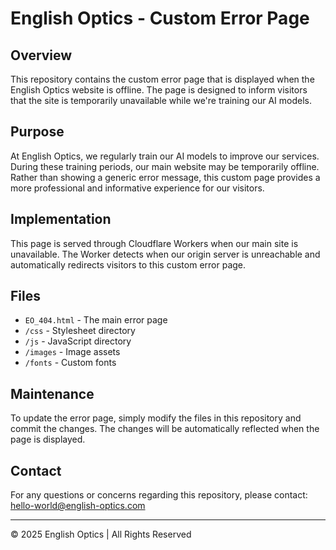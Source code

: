 # English Optics - Custom Error Page

## Overview
This repository contains the custom error page that is displayed when the English Optics website is offline. The page is designed to inform visitors that the site is temporarily unavailable while we're training our AI models.

## Purpose
At English Optics, we regularly train our AI models to improve our services. During these training periods, our main website may be temporarily offline. Rather than showing a generic error message, this custom page provides a more professional and informative experience for our visitors.

## Implementation
This page is served through Cloudflare Workers when our main site is unavailable. The Worker detects when our origin server is unreachable and automatically redirects visitors to this custom error page.

## Files
- `EO_404.html` - The main error page
- `/css` - Stylesheet directory
- `/js` - JavaScript directory
- `/images` - Image assets
- `/fonts` - Custom fonts

## Maintenance
To update the error page, simply modify the files in this repository and commit the changes. The changes will be automatically reflected when the page is displayed.

## Contact
For any questions or concerns regarding this repository, please contact:
hello-world@english-optics.com

---
© 2025 English Optics | All Rights Reserved
